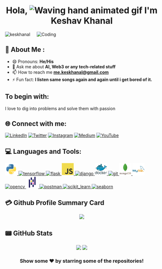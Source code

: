 <h1 align="center"> Hola, <img src="https://raw.githubusercontent.com/nixin72/nixin72/master/wave.gif" 
         alt="Waving hand animated gif"
         height="45"
         width="45" /> I'm Keshav Khanal</h1>
<img align="right" alt="Coding" width="400" src="https://r7q6w9z6.rocketcdn.me/career/wp-content/uploads/2020/03/developer-dribbble.gif">

<p align="left"> <img src="https://komarev.com/ghpvc/?username=keskhanal&label=Profile%20views&color=0e75b6&style=flat" alt="keskhanal" /> </p>

## 💫 About Me :
- 😄 Pronouns: **He/His**
- 💬 Ask me about **AI, Web3 or any tech-related stuff**
- 📫 How to reach me **me.keskhanal@gmail.com**
- ⚡ Fun fact: **I listen same songs again and again until i get bored of it.**

## To begin with:
<p>I love to dig into problems and solve them with passion </p>

## 🌐 Connect with me:
[![LinkedIn](https://img.shields.io/badge/LinkedIn-0077B5?style=for-the-badge&logo=linkedin&logoColor=white)](https://linkedin.com/in/keskhanal)
[![Twitter](https://img.shields.io/twitter/follow/keskhanal?logo=Twitter&style=for-the-badge)](https://twitter.com/keskhanal_)
[![Instagram](https://img.shields.io/badge/Instagram-E4405F?style=for-the-badge&logo=instagram&logoColor=white)](https://instagram.com/keskhanal) 
[![Medium](https://img.shields.io/badge/Medium-12100E?style=for-the-badge&logo=medium&logoColor=white)](https://medium.com/@keskhanal) 
[![YouTube](https://img.shields.io/badge/YouTube-FF0000?style=for-the-badge&logo=youtube&logoColor=white)](https://youtube.com/c/ucfzfb9idpso1rod4wyqyfwq) 

## 💻 Languages and Tools:
<p align="left"> 
  <a href="https://www.python.org" target="_blank" rel="noreferrer"> <img src="https://raw.githubusercontent.com/devicons/devicon/master/icons/python/python-original.svg" alt="python" width="40" height="40"/> </a>
  <a href="https://www.tensorflow.org" target="_blank" rel="noreferrer"> <img src="https://www.vectorlogo.zone/logos/tensorflow/tensorflow-icon.svg" alt="tensorflow" width="40" height="40"/> </a>
  <a href="https://flask.palletsprojects.com/" target="_blank" rel="noreferrer"> <img src="https://www.vectorlogo.zone/logos/pocoo_flask/pocoo_flask-icon.svg" alt="flask" width="40" height="40"/> </a>
  <a href="https://developer.mozilla.org/en-US/docs/Web/JavaScript" target="_blank" rel="noreferrer"> <img src="https://raw.githubusercontent.com/devicons/devicon/master/icons/javascript/javascript-original.svg" alt="javascript" width="40" height="40"/> </a> 
  <a href="https://www.djangoproject.com/" target="_blank" rel="noreferrer"> <img src="https://cdn.worldvectorlogo.com/logos/django.svg" alt="django" width="40" height="40"/> </a> <a href="https://www.docker.com/" target="_blank" rel="noreferrer"> <img src="https://raw.githubusercontent.com/devicons/devicon/master/icons/docker/docker-original-wordmark.svg" alt="docker" width="40" height="40"/> </a> 
  <a href="https://git-scm.com/" target="_blank" rel="noreferrer"> <img src="https://www.vectorlogo.zone/logos/git-scm/git-scm-icon.svg" alt="git" width="40" height="40"/> </a> 
  <a href="https://www.mongodb.com/" target="_blank" rel="noreferrer"> <img src="https://raw.githubusercontent.com/devicons/devicon/master/icons/mongodb/mongodb-original-wordmark.svg" alt="mongodb" width="40" height="40"/> </a> 
  <a href="https://www.mysql.com/" target="_blank" rel="noreferrer"> <img src="https://raw.githubusercontent.com/devicons/devicon/master/icons/mysql/mysql-original-wordmark.svg" alt="mysql" width="40" height="40"/> </a> 
  <a href="https://opencv.org/" target="_blank" rel="noreferrer"> <img src="https://www.vectorlogo.zone/logos/opencv/opencv-icon.svg" alt="opencv" width="40" height="40"/> </a> 
  <a href="https://pandas.pydata.org/" target="_blank" rel="noreferrer"> <img src="https://raw.githubusercontent.com/devicons/devicon/2ae2a900d2f041da66e950e4d48052658d850630/icons/pandas/pandas-original.svg" alt="pandas" width="40" height="40"/> </a> 
  <a href="https://postman.com" target="_blank" rel="noreferrer"> <img src="https://www.vectorlogo.zone/logos/getpostman/getpostman-icon.svg" alt="postman" width="40" height="40"/> </a>  
  <a href="https://scikit-learn.org/" target="_blank" rel="noreferrer"> <img src="https://upload.wikimedia.org/wikipedia/commons/0/05/Scikit_learn_logo_small.svg" alt="scikit_learn" width="40" height="40"/> </a> 
  <a href="https://seaborn.pydata.org/" target="_blank" rel="noreferrer"> <img src="https://seaborn.pydata.org/_images/logo-mark-lightbg.svg" alt="seaborn" width="40" height="40"/> </a>  </p>

## 💳 Github Profile Summary Card
<p align="center">
  <img src="https://github-profile-summary-cards.vercel.app/api/cards/profile-details?username=keskhanal&theme=vue"/>
</p>

## 📟 GitHub Stats
<p align="center">
	<img width="48%" src="https://github-readme-stats.vercel.app/api?username=keskhanal&show_icons=true&theme=vue" />
	<img width="48%" src="https://github-readme-streak-stats.herokuapp.com/?user=keskhanal&theme=vue" />
</p>

<div align="center">

### Show some ❤️ by starring some of the repositories!

</div>
